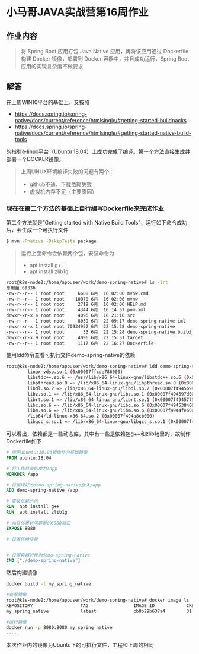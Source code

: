 # 小马哥JAVA实战营第16周作业


## 作业内容

>将 Spring Boot 应用打包 Java Native 应用，再将该应用通过 Dockerfile 构建 Docker 镜像，部署到 Docker 容器中，并且成功运行，Spring Boot 应用的实现复杂度不做要求


## 解答

在上周WIN10平台的基础上，又按照

- https://docs.spring.io/spring-native/docs/current/reference/htmlsingle/#getting-started-buildpacks
- https://docs.spring.io/spring-native/docs/current/reference/htmlsingle/#getting-started-native-build-tools

的指引在linux平台（Ubuntu 18.04）上成功完成了编译。第一个方法直接生成并部署一个DOCKER镜像。

>上周LINUX环境编译失败的问题有两个：
>- github不通，下载依赖失败
>- 虚拟机内存不足（主要原因）

### 现在在第二个方法的基础上自行编写Dockerfile来完成作业

第二个方法就是“Getting started with Native Build Tools”，运行如下命令成功后，会生成一个可执行文件

```bash
$ mvn -Pnative -DskipTests package
```

>运行上面命令会依赖两个包，安装命令为
>- apt install g++
>- apt install zlib1g

```bash
root@k8s-node2:/home/appuser/work/demo-spring-native# ls -lrt
总用量 69336
-rw-r--r-- 1 root root     6608 6月  16 02:06 mvnw.cmd
-rw-r--r-- 1 root root    10070 6月  16 02:06 mvnw
-rw-r--r-- 1 root root     2719 6月  16 02:06 HELP.md
-rw-r--r-- 1 root root     4344 6月  16 14:57 pom.xml
drwxr-xr-x 4 root root     4096 6月  16 21:16 src
-rw-r--r-- 1 root root     8039 6月  22 09:17 demo-spring-native.iml
-rwxr-xr-x 1 root root 70934952 6月  22 15:28 demo-spring-native
-rw-r--r-- 1 root root       33 6月  22 15:28 demo-spring-native.build_artifacts.txt
drwxr-xr-x 9 root root     4096 6月  22 15:51 target
-rw-r--r-- 1 root root     1117 6月  22 16:27 Dockerfile
```

使用ldd命令查看可执行文件demo-spring-native的依赖

```bash
root@k8s-node2:/home/appuser/work/demo-spring-native# ldd demo-spring-native
        linux-vdso.so.1 (0x00007ffcde786000)
        libstdc++.so.6 => /usr/lib/x86_64-linux-gnu/libstdc++.so.6 (0x00007f4945fbd000)
        libpthread.so.0 => /lib/x86_64-linux-gnu/libpthread.so.0 (0x00007f4945d9e000)
        libdl.so.2 => /lib/x86_64-linux-gnu/libdl.so.2 (0x00007f4945b9a000)
        libz.so.1 => /lib/x86_64-linux-gnu/libz.so.1 (0x00007f494597d000)
        librt.so.1 => /lib/x86_64-linux-gnu/librt.so.1 (0x00007f4945775000)
        libc.so.6 => /lib/x86_64-linux-gnu/libc.so.6 (0x00007f4945384000)
        libm.so.6 => /lib/x86_64-linux-gnu/libm.so.6 (0x00007f4944fe6000)
        /lib64/ld-linux-x86-64.so.2 (0x00007f494a8cb000)
        libgcc_s.so.1 => /lib/x86_64-linux-gnu/libgcc_s.so.1 (0x00007f4944dce000)
```

可以看出，依赖都是一些动态库，其中有一些是依赖包g++和zlib1g里的，故制作Dockerfile如下

```Dockerfile
# 使用ubuntu:18.04镜像作为基础镜像
FROM ubuntu:18.04

# 将工作目录切换为/app
WORKDIR /app

# 将编译好的demo-spring-native放入/app
ADD demo-spring-native /app

# 安装依赖的包
RUN  apt install g++
RUN  apt install zlib1g

# 允许外界访问容器的8080端口
EXPOSE 8080

# 设置环境变量


# 设置容器进程为demo-spring-native
CMD ["./demo-spring-native"]

```

然后构建镜像

```bash
docker build -t my_spring_native .

#查看镜像
root@k8s-node2:/home/appuser/work/demo-spring-native# docker image ls
REPOSITORY                  TAG                 IMAGE ID            CREATED             SIZE
my_spring_native            latest              cb8b29b637a4        31 minutes ago      134MB

#运行镜像
docker run -p 8080:8080 my_spring_native
....
```

本次作业内的镜像为Ubuntu下的可执行文件，工程和上周的相同

